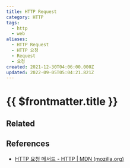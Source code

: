 ```yaml
---
title: HTTP Request
category: HTTP
tags:
  - http
  - web
aliases:
  - HTTP Request
  - HTTP 요청
  - Request
  - 요청
created: 2021-12-30T04:06:00.000Z
updated: 2022-09-05T05:04:21.821Z
---
```


# {{ $frontmatter.title }}

## Related

## References

- [HTTP 요청 메서드 - HTTP | MDN (mozilla.org)](https://developer.mozilla.org/ko/docs/Web/HTTP/Methods)
